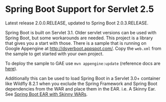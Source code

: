 Spring Boot Support for Servlet 2.5
===================================

Latest release 2.0.0.RELEASE, updated to Spring Boot 2.0.3.RELEASE.

Spring Boot is built on Servlet 3.1. Older servlet versions can be
used with Spring Boot, but some workarounds are needed. This project
is a library that gives you a start with those. There is a sample that
is running on Google Appengine at http://dsyerboot.appspot.com/. Copy
the `web.xml` from the sample to get started with your own project.

To deploy the sample to GAE use `mvn appengine:update` (reference docs
are
[here](https://cloud.google.com/appengine/docs/java/tools/maven#app_engine_maven_plugin_goals)).

Additionally this can be used to load Spring Boot in a Servlet 3.0+ container like Wildfly 8.2.1 when
you exclude the Spring Framework and Spring Boot dependencies from the WAR and place them in the EAR.  i.e. A Skinny Ear.
See [Spring Boot EAR with Skinny WARs](https://github.com/ddcruver/spring-boot-ear-skinny-war).
